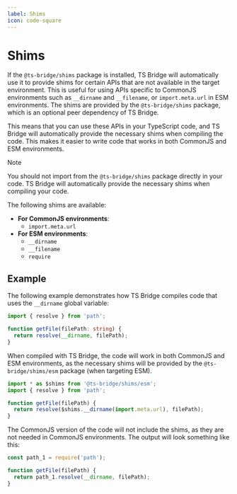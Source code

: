 ```yaml
---
label: Shims
icon: code-square
---
```


# Shims

If the `@ts-bridge/shims` package is installed, TS Bridge will automatically
use it to provide shims for certain APIs that are not available in the target
environment. This is useful for using APIs specific to CommonJS environments
such as `__dirname` and `__filename`, or `import.meta.url` in ESM environments.
The shims are provided by the `@ts-bridge/shims` package, which is an optional
peer dependency of TS Bridge.

This means that you can use these APIs in your TypeScript code, and TS Bridge
will automatically provide the necessary shims when compiling the code. This
makes it easier to write code that works in both CommonJS and ESM environments.

> [!NOTE]
> You should not import from the `@ts-bridge/shims` package directly in your
> code. TS Bridge will automatically provide the necessary shims when compiling
> your code.

The following shims are available:

- **For CommonJS environments**:
  - `import.meta.url`
- **For ESM environments**:
  - `__dirname`
  - `__filename`
  - `require`

## Example

The following example demonstrates how TS Bridge compiles code that uses the
`__dirname` global variable:

```typescript
import { resolve } from 'path';

function getFile(filePath: string) {
  return resolve(__dirname, filePath);
}
```

When compiled with TS Bridge, the code will work in both CommonJS and ESM
environments, as the necessary shims will be provided by the
`@ts-bridge/shims/esm` package (when targeting ESM).

```javascript
import * as $shims from '@ts-bridge/shims/esm';
import { resolve } from 'path';

function getFile(filePath) {
  return resolve($shims.__dirname(import.meta.url), filePath);
}
```

The CommonJS version of the code will not include the shims, as they are not
needed in CommonJS environments. The output will look something like this:

```javascript
const path_1 = require('path');

function getFile(filePath) {
  return path_1.resolve(__dirname, filePath);
}
```
